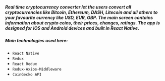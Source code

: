 ##### **Real time cryptocurrency converter let the users convert all cryptocurrencies like Bitcoin, Ethereum, DASH, Litecoin and all others to your favourite currency like USD, EUR, GBP. The main screen contains information about crypto coins, their prices, changes, ratings. The app is designed for iOS and Android devices and built in React Native.** 
##### **Main technologies used here:** 
- `React Native` 
- `Redux` 
- `React Redux` 
- `Redux-Axios-Middleware` 
- `CoinGecko API` 
